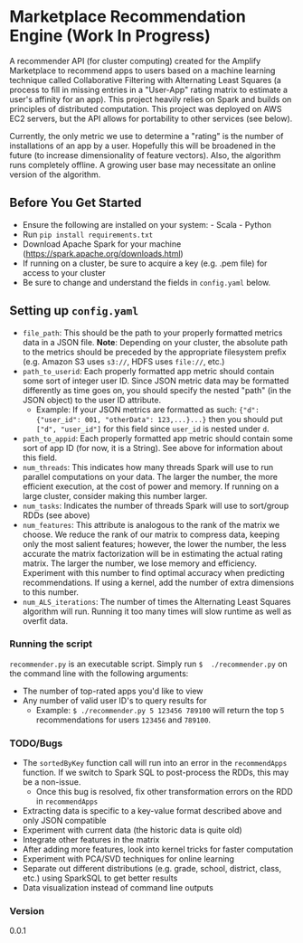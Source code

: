 # Marketplace Recommendation Engine (Work In Progress)

A recommender API (for cluster computing) created for the Amplify Marketplace to recommend apps to users based on a machine learning technique called Collaborative Filtering with Alternating Least Squares (a process to fill in missing entries in a "User-App" rating matrix to estimate a user's affinity for an app). This project heavily relies on Spark and builds on principles of distributed computation. This project was deployed on AWS EC2 servers, but the API allows for portability to other services (see below).

Currently, the only metric we use to determine a "rating" is the number of installations of an app by a user. Hopefully this will be broadened in the future (to increase dimensionality of feature vectors). Also, the algorithm runs completely offline. A growing user base may necessitate an online version of the algorithm.

## Before You Get Started
 - Ensure the following are installed on your system:
       - Scala
       - Python
 - Run `pip install requirements.txt`
 - Download Apache Spark for your machine (https://spark.apache.org/downloads.html)
 - If running on a cluster, be sure to acquire a key (e.g. .pem file) for access to your cluster
 - Be sure to change and understand the fields in `config.yaml` below.

## Setting up `config.yaml`
- `file_path`: This should be the path to your properly formatted metrics data in a JSON file. **Note**: Depending on your cluster, the absolute path to the metrics should be preceded by the appropriate filesystem prefix (e.g. Amazon S3 uses `s3://`, HDFS uses `file://`, etc.)
- `path_to_userid`: Each properly formatted app metric should contain some sort of integer user ID. Since JSON metric data may be formatted differently as time goes on, you should specify the nested "path" (in the JSON object) to the user ID attribute.
    - Example: If your JSON metrics are formatted as such:
 `{"d":{"user_id": 001, "otherData": 123,...}...}` then you should put `["d", "user_id"]` for this field since `user_id` is nested under `d`.
- `path_to_appid`: Each properly formatted app metric should contain some sort of app ID (for now, it is a String). See above for information about this field.
- `num_threads`: This indicates how many threads Spark will use to run parallel computations on your data. The larger the number, the more efficient execution, at the cost of power and memory. If running on a large cluster, consider making this number larger.
- `num_tasks`: Indicates the number of threads Spark will use to sort/group RDDs (see above)
- `num_features`: This attribute is analogous to the rank of the matrix we choose. We reduce the rank of our matrix to compress data, keeping only the most salient features; however, the lower the number, the less accurate the matrix factorization will be in estimating the actual rating matrix. The larger the number, we lose memory and efficiency. Experiment with this number to find optimal accuracy when predicting recommendations. If using a kernel, add the number of extra dimensions to this number.
- `num_ALS_iterations`: The number of times the Alternating Least Squares algorithm will run. Running it too many times will slow runtime as well as overfit data.

### Running the script
`recommender.py` is an executable script. Simply run `$  ./recommender.py` on the command line with the following arguments:
- The number of top-rated apps you'd like to view
- Any number of valid user ID's to query results for
    * Example: `$ ./recommender.py 5 123456 789100` will return the top `5` recommendations for users `123456` and `789100`.

### TODO/Bugs
- The `sortedByKey` function call will run into an error in the `recommendApps` function. If we switch to Spark SQL to post-process the RDDs, this may be a non-issue.
    - Once this bug is resolved, fix other transformation errors on the RDD in `recommendApps`
- Extracting data is specific to a key-value format described above and only JSON compatible
- Experiment with current data (the historic data is quite old)
- Integrate other features in the matrix
- After adding more features, look into kernel tricks for faster computation
- Experiment with PCA/SVD techniques for online learning
- Separate out different distributions (e.g. grade, school, district, class, etc.) using SparkSQL to get better results
- Data visualization instead of command line outputs

### Version
0.0.1
